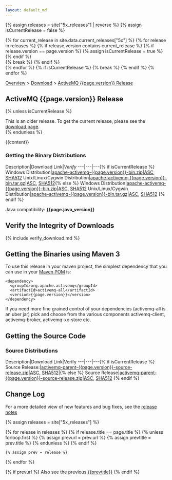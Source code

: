 ```yaml
---
layout: default_md
---
```

{% assign releases = site["5x_releases"] | reverse %}
{% assign isCurrentRelease = false %}

{% for current_release in site.data.current_releases["5x"] %}
    {% for release in releases %}
        {% if release.version contains current_release %}
                    {% if release.version == page.version %}
                        {% assign isCurrentRelease = true %}
                    {% endif %}          
            {% break %}
        {% endif %}          
    {% endfor %}
    {% if isCurrentRelease %} {% break %} {% endif %} 
{% endfor %}

[Overview](overview) > [Download](download) > [ActiveMQ {{page.version}} Release]({{page.url}})

ActiveMQ {{page.version}} Release
-----------------------
{% unless isCurrentRelease %}
<div class="alert alert-warning">
  This is an older release. To get the current release, please see the <a href="{{site.baseurl}}/components/classic/download" class="alert-link">download page</a>.
</div>
{% endunless %}

{{content}}

### Getting the Binary Distributions

Description|Download Link|_Verify_
---|---|---{% if isCurrentRelease %}
Windows Distribution|[apache-activemq-{{page.version}}-bin.zip](https://www.apache.org/dyn/closer.cgi?filename=/activemq/{{page.version}}/apache-activemq-{{page.version}}-bin.zip&action=download)|[ASC](https://downloads.apache.org/activemq/{{page.version}}/apache-activemq-{{page.version}}-bin.zip.asc), [SHA512](https://downloads.apache.org/activemq/{{page.version}}/apache-activemq-{{page.version}}-bin.zip.sha512)
Unix/Linux/Cygwin Distribution|[apache-activemq-{{page.version}}-bin.tar.gz](https://www.apache.org/dyn/closer.cgi?filename=/activemq/{{page.version}}/apache-activemq-{{page.version}}-bin.tar.gz&action=download)|[ASC](https://downloads.apache.org/activemq/{{page.version}}/apache-activemq-{{page.version}}-bin.tar.gz.asc), [SHA512](https://downloads.apache.org/activemq/{{page.version}}/apache-activemq-{{page.version}}-bin.tar.gz.sha512){% else %}
Windows Distribution|[apache-activemq-{{page.version}}-bin.zip](https://archive.apache.org/dist/activemq/{{page.version}}/apache-activemq-{{page.version}}-bin.zip)|[ASC](https://archive.apache.org/dist/activemq/{{page.version}}/apache-activemq-{{page.version}}-bin.zip.asc), [SHA512](https://archive.apache.org/dist/activemq/{{page.version}}/apache-activemq-{{page.version}}-bin.zip.sha512)
Unix/Linux/Cygwin Distribution|[apache-activemq-{{page.version}}-bin.tar.gz](https://archive.apache.org/dist/activemq/{{page.version}}/apache-activemq-{{page.version}}-bin.tar.gz)|[ASC](https://archive.apache.org/dist/activemq/{{page.version}}/apache-activemq-{{page.version}}-bin.tar.gz.asc), [SHA512](https://archive.apache.org/dist/activemq/{{page.version}}/apache-activemq-{{page.version}}-bin.tar.gz.sha512)
{% endif %}          

Java compatibility: **{{page.java_version}}**

Verify the Integrity of Downloads
---------------------------------

{% include verify_download.md %}


Getting the Binaries using Maven 3
----------------------------------

To use this release in your maven project, the simplest dependency that you can use in your [Maven POM](http://maven.apache.org/guides/introduction/introduction-to-the-pom.html) is:
```
<dependency>
  <groupId>org.apache.activemq</groupId>
  <artifactId>activemq-all</artifactId>
  <version>{{page.version}}</version>
</dependency>
```
If you need more fine grained control of your dependencies (activemq-all is an uber jar) pick and choose from the various components activemq-client, activemq-broker, activemq-xx-store etc.

Getting the Source Code
-----------------------

### Source Distributions

Description|Download Link|Verify
---|---|---{% if isCurrentRelease %}
Source Release:|[activemq-parent-{{page.version}}-source-release.zip](https://www.apache.org/dyn/closer.cgi?filename=/activemq/{{page.version}}/activemq-parent-{{page.version}}-source-release.zip&action=download)|[ASC](https://downloads.apache.org/activemq/{{page.version}}/activemq-parent-{{page.version}}-source-release.zip.asc), [SHA512](https://downloads.apache.org/activemq/{{page.version}}/activemq-parent-{{page.version}}-source-release.zip.sha512)|{% else %}
Source Release|[activemq-parent-{{page.version}}-source-release.zip](https://archive.apache.org/dist/activemq/{{page.version}}/activemq-parent-{{page.version}}-source-release.zip)|[ASC](https://archive.apache.org/dist/activemq/{{page.version}}/activemq-parent-{{page.version}}-source-release.zip.asc), [SHA512](https://archive.apache.org/dist/activemq/{{page.version}}/activemq-parent-{{page.version}}-source-release.zip.sha512)
{% endif %}     

Change Log
----------

For a more detailed view of new features and bug fixes, see the [release notes]({{page.release_notes}})

{% assign releases = site["5x_releases"]  %}

{% for release in releases %}
    {% if release.title == page.title %}
        {% unless forloop.first %}
            {% assign prevurl = prev.url %}
            {% assign prevtitle = prev.title %}
        {% endunless %}
    {% endif %}

    {% assign prev = release %}
{% endfor %}

{% if prevurl %}
Also see the previous [{{prevtitle}}]({{prevurl}})
{% endif %}
